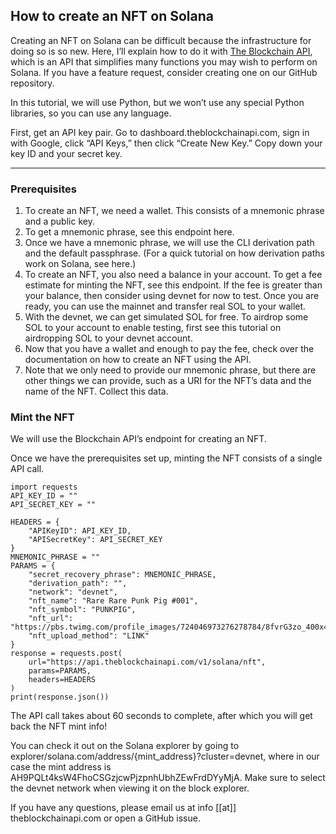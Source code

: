 ## How to create an NFT on Solana

Creating an NFT on Solana can be difficult because the infrastructure for doing so is so new. Here, I’ll explain how to do it with <a target="_blank" href="https://theblockchainapi.com/">The Blockchain API</a>, which is an API that simplifies many functions you may wish to perform on Solana. If you have a feature request, consider creating one on our GitHub repository.

In this tutorial, we will use Python, but we won’t use any special Python libraries, so you can use any language.

First, get an API key pair. Go to dashboard.theblockchainapi.com, sign in with Google, click “API Keys,” then click “Create New Key.” Copy down your key ID and your secret key.

---

### Prerequisites

1. To create an NFT, we need a wallet. This consists of a mnemonic phrase and a public key.
2. To get a mnemonic phrase, see this endpoint here.
3. Once we have a mnemonic phrase, we will use the CLI derivation path and the default passphrase. (For a quick tutorial on how derivation paths work on Solana, see here.)
4. To create an NFT, you also need a balance in your account. To get a fee estimate for minting the NFT, see this endpoint. If the fee is greater than your balance, then consider using devnet for now to test. Once you are ready, you can use the mainnet and transfer real SOL to your wallet.
5. With the devnet, we can get simulated SOL for free. To airdrop some SOL to your account to enable testing, first see this tutorial on airdropping SOL to your devnet account.
6. Now that you have a wallet and enough to pay the fee, check over the documentation on how to create an NFT using the API.
7. Note that we only need to provide our mnemonic phrase, but there are other things we can provide, such as a URI for the NFT’s data and the name of the NFT. Collect this data.

### Mint the NFT

We will use the Blockchain API’s endpoint for creating an NFT.

Once we have the prerequisites set up, minting the NFT consists of a single API call.

```
import requests
API_KEY_ID = ""
API_SECRET_KEY = ""

HEADERS = {
    "APIKeyID": API_KEY_ID,
    "APISecretKey": API_SECRET_KEY
}
MNEMONIC_PHRASE = ""
PARAMS = {
    "secret_recovery_phrase": MNEMONIC_PHRASE,
    "derivation_path": "",
    "network": "devnet",
    "nft_name": "Rare Rare Punk Pig #001",
    "nft_symbol": "PUNKPIG",
    "nft_url": "https://pbs.twimg.com/profile_images/724046973276278784/8fvrG3zo_400x400.jpg",
    "nft_upload_method": "LINK"
}
response = requests.post(
    url="https://api.theblockchainapi.com/v1/solana/nft",
    params=PARAMS,
    headers=HEADERS
)
print(response.json())
```

The API call takes about 60 seconds to complete, after which you will get back the NFT mint info!

You can check it out on the Solana explorer by going to explorer/solana.com/address/{mint_address}?cluster=devnet, where in our case the mint address is AH9PQLt4ksW4FhoCSGzjcwPjzpnhUbhZEwFrdDYyMjA. Make sure to select the devnet network when viewing it on the block explorer.

If you have any questions, please email us at info [[at]] theblockchainapi.com or open a GitHub issue.

[comment]: <> (#### Some T-SQL Code)

[comment]: <> (```tsql)

[comment]: <> (SELECT This, [Is], A, Code, Block -- Using SSMS style syntax highlighting)

[comment]: <> (    , REVERSE&#40;'abc'&#41;)

[comment]: <> (FROM dbo.SomeTable s)

[comment]: <> (    CROSS JOIN dbo.OtherTable o;)

[comment]: <> (```)
